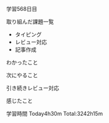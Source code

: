学習568日目

取り組んだ課題一覧

- タイピング
- レビュー対応
- 記事作成

わかったこと

次にやること

引き続きレビュー対応


感じたこと

学習時間 Today4h30m Total:3242h15m